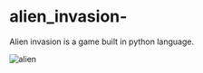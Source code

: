 # alien_invasion-
Alien invasion is a game built in python language. 

![alien](https://github.com/shiva1217/alien_invasion-/assets/107601133/a4155f7b-689d-4e6d-a6df-f88e0693a499)
